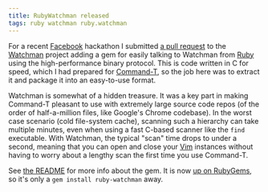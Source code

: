 ```yaml
---
title: RubyWatchman released
tags: ruby watchman ruby.watchman
---
```


For a recent [Facebook](/wiki/Facebook) hackathon I submitted [a pull request](https://github.com/facebook/watchman/pull/37) to the [Watchman](/wiki/Watchman) project adding a gem for easily talking to Watchman from [Ruby](/wiki/Ruby) using the high-performance binary protocol. This is code written in C for speed, which I had prepared for [Command-T](/wiki/Command-T), so the job here was to extract it and package it into an easy-to-use format.

Watchman is somewhat of a hidden treasure. It was a key part in making Command-T pleasant to use with extremely large source code repos (of the order of half-a-million files, like Google's Chrome codebase). In the worst case scenario (cold file-system cache), scanning such a hierarchy can take multiple minutes, even when using a fast C-based scanner like the `find` executable. With Watchman, the typical "scan" time drops to under a second, meaning that you can open and close your [Vim](/wiki/Vim) instances without having to worry about a lengthy scan the first time you use Command-T.

See [the README](https://github.com/facebook/watchman/tree/master/ruby/ruby-watchman) for more info about the gem. It is now [up on RubyGems](http://rubygems.org/gems/ruby-watchman), so it's only a `gem install ruby-watchman` away.
